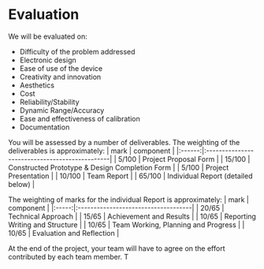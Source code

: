 # Evaluation
We will be evaluated on:
* Difficulty of the problem addressed
* Electronic design
* Ease of use of the device
* Creativity and innovation
* Aesthetics
* Cost
* Reliability/Stability
* Dynamic Range/Accuracy
* Ease and effectiveness of calibration
* Documentation

You will be assessed by a number of deliverables. The weighting of the
deliverables is approximately:
| mark   | component                                      |
|:------:|:-----------------------------------------------|
| 5/100  | Project Proposal Form                          |
| 15/100 | Constructed Prototype & Design Completion Form |
| 5/100  | Project Presentation                           |
| 10/100 | Team Report                                    |
| 65/100 | Individual Report (detailed below)             |

The weighting of marks for the individual Report is approximately:
| mark  | component                           |
|:-----:|:------------------------------------|
| 20/65 | Technical Approach                  |
| 15/65 | Achievement and Results             |
| 10/65 | Reporting Writing and Structure     |
| 10/65 | Team Working, Planning and Progress |
| 10/65 | Evaluation and Reflection           |

 At the end of the project, your team will have to agree on the effort contributed by each team member. T

